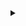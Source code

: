 <details> 
<summary></summary>

digraph G {
  node [fontsize=8];
  // States
  "Idle" [label="Idle\nST = null\nHT = null\nTask = none\n=======\ncurrent_time=unresolved\nplay_state=idle"]
    subgraph cluster_0 {
		style=filled;
		color=lightgrey;
		node [style=filled,color=white];
        "Play-pending (HT, TL Inactive)" [label="Play-pending HT\nST = null\nHT = resolved\nTask = play\n=======\ncurrent_time=resolved\nplay_state=running", color=yellow]
        "Play-pending (ST, TL Inactive)" [label="Play-pending ST\nST = resolved\nHT = null\nTask = play\n=======\ncurrent_time=null\nplay_state=running", color=lightyellow1]
        "Pause-pending (HT, TL Inactive)" [label="Pause-pending HT\nST = null\nHT = resolved\nTask = pause\n=======\ncurrent_time=resolved\nplay_state=paused", color=lightskyblue1]
        "Pause-pending (ST, TL Inactive)" [label="Pause-pending ST\nST = resolved\nHT = null\nTask = pause\n=======\ncurrent_time=null\nplay_state=paused", color=aquamarine2]
        "Running (TL Inactive)" [label="Running\nST = resolved\nHT = null\nTask = none\n=======\ncurrent_time=null\nplay_state=running", color=lemonchiffon2]
        "Paused (TL Inactive)" [label="Paused\nST = null\nHT = resolved\nTask = none\n=======\ncurrent_time=resolved\nplay_state=paused", color=gold1]		
		label = "Timeline Inactive";
	}

	subgraph cluster_1 {
		node [style=filled fontsize=8];		
		label = "Timeline Active";
		color=blue
        "Play-pending (HT, TL Active)" [label="Play-pending HT\nST = null\nHT = resolved\nTask = play\n=======\ncurrent_time=resolved\nplay_state=running", color=yellow]
        "Play-pending (ST, TL Active)" [label="Play-pending ST\nST = resolved\nHT = null\nTask = play\n=======\ncurrent_time=resolved\nplay_state=running", color=lightyellow1]
        "Pause-pending (HT, TL Active)" [label="Pause-pending HT\nST = null\nHT = resolved\nTask = pause\n=======\ncurrent_time=resolved\nplay_state=paused", color=lightskyblue1]
        "Pause-pending (ST, TL Active)" [label="Pause-pending ST\nST = resolved\nHT = null\nTask = pause\n=======\ncurrent_time=resolved\nplay_state=paused", color=aquamarine2]
        "Running (TL Active)" [label="Running\nST = resolved\nHT = null\nTask = none\n=======\ncurrent_time=resolved\nplay_state=running", color=lemonchiffon2]
        "Paused (TL Active)" [label="Paused\nST = null\nHT = resolved\nTask = none\n=======\ncurrent_time=resolved\nplay_state=paused", color=gold1]

	}
  
  
  // Idle state
  "Idle" -> "Play-pending (HT, TL Active)" [ label="play()" color="red" ]
  "Idle" -> "Pause-pending (HT, TL Active)" [ label="pause()" color="green" ]
  "Idle" -> "Play-pending (ST, TL Inactive)" [ label="play()" color="red" ]
  "Idle" -> "Pause-pending (ST, TL Inactive)" [ label="pause()" color="green" ]

  // Play-pending (HT, TL Active) state
  "Play-pending (HT, TL Active)" -> "Running (TL Active)" [ label="ready" style=dashed ]
  "Play-pending (HT, TL Active)" -> "Play-pending (HT, TL Active)" [ label="play()" color="red" ]
  "Play-pending (HT, TL Active)" -> "Pause-pending (HT, TL Active)" [ label="pause()" color="green" ]
  "Play-pending (HT, TL Active)" -> "Play-pending (HT, TL Inactive)" [ label="Inactive" color="gray" ]

  // Play-pending state (ST, TL Active)
  "Play-pending (ST, TL Active)" -> "Running (TL Active)" [ label="ready" style=dashed ]
  "Play-pending (ST, TL Active)" -> "Play-pending (ST, TL Active)" [ label="play()" color="red" ]
  "Play-pending (ST, TL Active)" -> "Pause-pending (ST, TL Active)" [ label="pause()" color="green" ]
  "Play-pending (ST, TL Active)" -> "Play-pending (ST, TL Inactive)" [ label="Inactive" color="gray" ]

  // Pause-pending (HT, TL Active) state
  "Pause-pending (HT, TL Active)" -> "Paused (TL Active)" [ label="ready" style=dashed ]
  "Pause-pending (HT, TL Active)" -> "Play-pending (HT, TL Active)" [ label="play()" color="red" ]
  "Pause-pending (HT, TL Active)" -> "Pause-pending (HT, TL Active)" [ label="pause()" color="green" ]
  "Pause-pending (HT, TL Active)" -> "Pause-pending (HT, TL Inactive)" [ label="Inactive" color="gray" ]

  // Pause-pending (ST, TL Active) state
  "Pause-pending (ST, TL Active)" -> "Paused (TL Active)" [ label="ready" style=dashed ]
  // (Following is the aborted paused behavior)
  "Pause-pending (ST, TL Active)" -> "Play-pending (ST, TL Active)" [ label="play()" color="red" ]
  "Pause-pending (ST, TL Active)" -> "Pause-pending (ST, TL Active)" [ label="pause()" color="green" ]
  "Pause-pending (ST, TL Active)" -> "Pause-pending (ST, TL Inactive)" [ label="Inactive" color="gray" ]

  // Running state
  "Running (TL Active)" -> "Running (TL Active)" [ label="play()" color="red" ]
  "Running (TL Active)" -> "Pause-pending (ST, TL Active)" [ label="pause()" color="green" ]
  "Running (TL Active)" -> "Running (TL Inactive)" [ label="Inactive" color="gray" ]

  // Paused state
  "Paused (TL Active)" -> "Paused (TL Active)" [ label="pause()" color="green" ]
  "Paused (TL Active)" -> "Play-pending (HT, TL Active)" [ label="play()" color="red" ]
  "Paused (TL Active)" -> "Paused (TL Inactive)" [ label="Inactive" color="gray" ]
  
  //Play-pending (HT, TL Inactive) state
  "Play-pending (HT, TL Inactive)" -> "Play-pending (HT, TL Inactive)" [ label="play()" color="red" ]
  "Play-pending (HT, TL Inactive)" -> "Pause-pending (HT, TL Inactive)" [ label="pause()" color="green" ]
  "Play-pending (HT, TL Inactive)" -> "Play-pending (HT, TL Active)" [ label="Active" color="black" ]
  
  //Play-pending (ST, TL Inactive)
  "Play-pending (ST, TL Inactive)" -> "Play-pending (ST, TL Inactive)" [ label="play()" color="red" ]
  "Play-pending (ST, TL Inactive)" -> "Pause-pending (ST, TL Inactive)" [ label="pause()" color="green" ]
  "Play-pending (ST, TL Inactive)" -> "Play-pending (ST, TL Active)" [ label="Active" color="black" ]
  
  //Pause-pending (HT, TL Inactive)
  "Pause-pending (HT, TL Inactive)" -> "Play-pending (HT, TL Inactive)" [ label="play()" color="red" ]
  "Pause-pending (HT, TL Inactive)" -> "Pause-pending (HT, TL Inactive)" [ label="pause()" color="green" ]
  "Pause-pending (HT, TL Inactive)" -> "Pause-pending (HT, TL Active)" [ label="Active" color="black" ]
  
  //Pause-pending (ST, TL Inactive)
  "Pause-pending (ST, TL Inactive)" -> "Play-pending (ST, TL Inactive)" [ label="play()" color="red" ]
  "Pause-pending (ST, TL Inactive)" -> "Pause-pending (ST, TL Inactive)" [ label="pause()" color="green" ]
  "Pause-pending (ST, TL Inactive)" -> "Pause-pending (ST, TL Active)" [ label="Active" color="black" ]
  
  //TL Inactive
  "Running (TL Inactive)" -> "Running (TL Inactive)" [ label="play()" color="red" ]
  "Running (TL Inactive)" -> "Pause-pending (ST, TL Inactive)" [ label="pause()" color="green" ]
  "Running (TL Inactive)" -> "Running (TL Active)" [ label="Active" color="black" ]
  
  //Paused (TL Inactive)
  "Paused (TL Inactive)" -> "Paused (TL Inactive)" [ label="pause()" color="green" ]
  "Paused (TL Inactive)" -> "Play-pending (HT, TL Inactive)" [ label="play()" color="red" ]
  "Paused (TL Inactive)" -> "Paused (TL Active)" [ label="Active" color="black" ]
}
</details>
